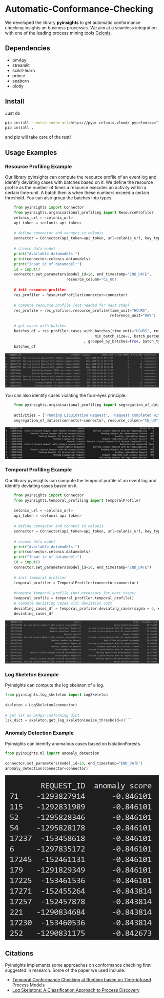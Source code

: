 # Automatic-Conformance-Checking

We developed the library **pyinsights** to get automatic conformance checking insights on business processes.
We aim at a seamless integration with one of the leading process mining tools [Celonis](https://www.celonis.com/).

## Dependencies

- pm4py
- streamlit
- scikit-learn
- prince
- seaborn
- plotly

## Install
Just do
```sh
pip install --extra-index-url=https://pypi.celonis.cloud/ pycelonis=="1.7.3"
pip install .
```
and pip will take care of the rest!
## Usage Examples

### Resource Profiling Example

Our library pyinsights can compute the resource profile of an event log and
identify deviating cases with batches based on it. We define the resource profile as the
number of times a resource executes an activity within a certain time-unit.
A batch then is when these numbers exceed a certain threshold. You can also group
the batches into types.

```python
    from pyinsights import Connector
    from pyinsights.organisational_profiling import ResourceProfiler
    celonis_url = <celonis_url>
    api_token = <celonis api token>

    # define connector and connect to celonis
    connector = Connector(api_token=api_token, url=celonis_url, key_type="USER_KEY")

    # choose data model
    print("Available datamodels:")
    print(connector.celonis.datamodels)
    print("Input id of datamodel:")
    id = input()
    connector.set_parameters(model_id=id, end_timestamp="END_DATE",
                            resource_column="CE_UO)

    # init resource profiler
    res_profiler = ResourceProfiler(connector=connector)

    # compute resource profile (not needed for next step)
    res_profile = res_profiler.resource_profile(time_unit="HOURS",
                                                reference_unit="DAY")

    # get cases with batches
    batches_df = res_profiler.cases_with_batches(time_unit="HOURS", reference_unit="DAY",
                                         min_batch_size=2, batch_percentage=0.1
                                    , grouped_by_batches=True, batch_types=True)
    batches_df
```

<p align="center">
  <img width="" src="docs/images/batch_detection_with_groups.png" />
</p>

You can also identify cases violating the four-eyes principle.

```python
    from pyinsights.organisational_profiling import segregation_of_duties

    activities = ['Pending Liquidation Request', 'Request completed with account closure']
    segregation_of_duties(connector=connector, resource_column="CE_UO", activities)
```

<p align="center">
  <img src="docs/images/4-eyes.png" />
</p>

### Temporal Profiling Example

Our library pyinsights can compute the temporal profile of an event log and
identify deviating cases based on it.

```python
    from pyinsights import Connector
    from pyinsights.temporal_profiling import TemporalProfiler

    celonis_url = <celonis_url>
    api_token = <celonis api token>

    # define connector and connect to celonis
    connector = Connector(api_token=api_token, url=celonis_url, key_type="USER_KEY")

    # choose data model
    print("Available datamodels:")
    print(connector.celonis.datamodels)
    print("Input id of datamodel:")
    id = input()
    connector.set_parameters(model_id=id, end_timestamp="END_DATE")

    # init temporal profiler
    temporal_profiler = TemporalProfiler(connector=connector)

    #compute temporal profile (not necessary for next steps)
    temporal_profile = temporal_profiler.temporal_profile()
    # compute deviating cases with deviation cost
    deviating_cases_df = temporal_profiler.deviating_cases(sigma = 6, extended_view=False)
    deviating_cases_df
```

<p align="center">
  <img width="" src="docs/images/temporal_deviations_example.PNG" />
</p>

### Log Skeleton Example

Pyinsights can compute the log skeleton of a log.

```python
from pyinsights.log_skeleton import LogSkeleton

skeleton = LogSkeleton(connector)

# get lsk as pm4py-conforming dict
lsk_dict = skeleton.get_log_skeleton(noise_threshold=0)```
```
### Anomaly Detection Example

Pyinsights can identify anomalous cases based on IsolationForests.

```python
from pyinsights.ml import anomaly_detection

connector.set_parameters(model_id=id, end_timestamp="END_DATE")
anomaly_detection(connector=connector)
```

<p align="center">
  <img width="" src="docs/images/anomaly_ex.PNG" />
</p>

## Citations

Pyinsights implements some approaches on conformance checking first suggested in research.
Some of the paper we used include:

- [Temporal Conformance Checking at Runtime based on Time-infused Process Models](https://arxiv.org/abs/2008.07262)
- [Log Skeletons: A Classification Approach to Process Discovery](https://arxiv.org/abs/1806.08247)
